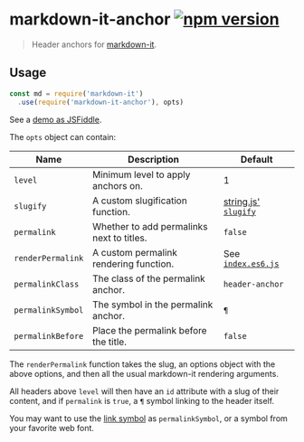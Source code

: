 # markdown-it-anchor [![npm version](http://img.shields.io/npm/v/markdown-it-anchor.svg?style=flat-square)](https://www.npmjs.org/package/markdown-it-anchor)

> Header anchors for [markdown-it].

[markdown-it]: https://github.com/markdown-it/markdown-it/tree/master

Usage
-----

```js
const md = require('markdown-it')
  .use(require('markdown-it-anchor'), opts)
```

See a [demo as JSFiddle](https://jsfiddle.net/9ukc8dy6/).

The `opts` object can contain:

Name              | Description                               | Default
------------------|-------------------------------------------|------------------------------------
`level`           | Minimum level to apply anchors on.        | 1
`slugify`         | A custom slugification function.          | [string.js' `slugify`][slugify]
`permalink`       | Whether to add permalinks next to titles. | `false`
`renderPermalink` | A custom permalink rendering function.    | See [`index.es6.js`](index.es6.js)
`permalinkClass`  | The class of the permalink anchor.        | `header-anchor`
`permalinkSymbol` | The symbol in the permalink anchor.       | `¶`
`permalinkBefore` | Place the permalink before the title.     | `false`

[slugify]: http://stringjs.com/#methods/slugify

The `renderPermalink` function takes the slug, an options object with
the above options, and then all the usual markdown-it rendering
arguments.

All headers above `level` will then have an `id` attribute with a slug
of their content, and if `permalink` is `true`, a `¶` symbol linking to
the header itself.

You may want to use the [link symbol](http://graphemica.com/🔗) as
`permalinkSymbol`, or a symbol from your favorite web font.
